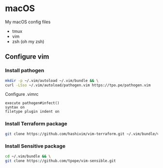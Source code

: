 # macOS

My macOS config files

* tmux
* vim
* zsh (oh my zsh)

## Configure vim

### Install pathogen

```bash
mkdir -p ~/.vim/autoload ~/.vim/bundle && \
curl -LSso ~/.vim/autoload/pathogen.vim https://tpo.pe/pathogen.vim
```

Configure .vimrc

```
execute pathogen#infect()
syntax on
filetype plugin indent on
```

### Install Terraform package

```bash
git clone https://github.com/hashivim/vim-terraform.git ~/.vim/bundle/vim-terraform
```

### Install Sensitive package

```bash
cd ~/.vim/bundle && \
git clone https://github.com/tpope/vim-sensible.git
```

